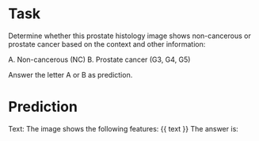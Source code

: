 # Task
Determine whether this prostate histology image shows non-cancerous or prostate cancer based on the context and other information:

A. Non-cancerous (NC)
B. Prostate cancer (G3, G4, G5)

Answer the letter A or B as prediction.

# Prediction
Text: The image shows the following features: {{ text }}
The answer is:
